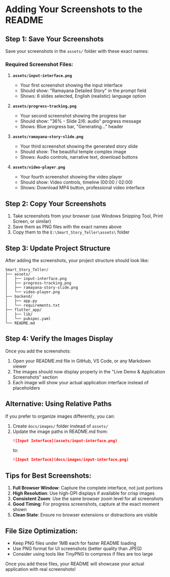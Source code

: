 # Adding Your Screenshots to the README

## Step 1: Save Your Screenshots

Save your screenshots in the `assets/` folder with these exact names:

### Required Screenshot Files:

1. **`assets/input-interface.png`**
   - Your first screenshot showing the input interface
   - Should show: "Ramayana Detailed Story" in the prompt field
   - Shows: 6 slides selected, English (realistic) language option

2. **`assets/progress-tracking.png`**
   - Your second screenshot showing the progress bar
   - Should show: "36% - Slide 2/6: audio" progress message
   - Shows: Blue progress bar, "Generating..." header

3. **`assets/ramayana-story-slide.png`**
   - Your third screenshot showing the generated story slide
   - Should show: The beautiful temple complex image
   - Shows: Audio controls, narrative text, download buttons

4. **`assets/video-player.png`**
   - Your fourth screenshot showing the video player
   - Should show: Video controls, timeline (00:00 / 02:00)
   - Shows: Download MP4 button, professional video interface

## Step 2: Copy Your Screenshots

1. Take screenshots from your browser (use Windows Snipping Tool, Print Screen, or similar)
2. Save them as PNG files with the exact names above
3. Copy them to the `E:\Smart_Story_Teller\assets\` folder

## Step 3: Update Project Structure

After adding the screenshots, your project structure should look like:

```
Smart_Story_Teller/
├── assets/
│   ├── input-interface.png
│   ├── progress-tracking.png
│   ├── ramayana-story-slide.png
│   └── video-player.png
├── backend/
│   ├── app.py
│   └── requirements.txt
├── flutter_app/
│   ├── lib/
│   └── pubspec.yaml
└── README.md
```

## Step 4: Verify the Images Display

Once you add the screenshots:

1. Open your README.md file in GitHub, VS Code, or any Markdown viewer
2. The images should now display properly in the "Live Demo & Application Screenshots" section
3. Each image will show your actual application interface instead of placeholders

## Alternative: Using Relative Paths

If you prefer to organize images differently, you can:

1. Create `docs/images/` folder instead of `assets/`
2. Update the image paths in README.md from:
   ```markdown
   ![Input Interface](assets/input-interface.png)
   ```
   to:
   ```markdown
   ![Input Interface](docs/images/input-interface.png)
   ```

## Tips for Best Screenshots:

1. **Full Browser Window**: Capture the complete interface, not just portions
2. **High Resolution**: Use high-DPI displays if available for crisp images
3. **Consistent Zoom**: Use the same browser zoom level for all screenshots
4. **Good Timing**: For progress screenshots, capture at the exact moment shown
5. **Clean State**: Ensure no browser extensions or distractions are visible

## File Size Optimization:

- Keep PNG files under 1MB each for faster README loading
- Use PNG format for UI screenshots (better quality than JPEG)
- Consider using tools like TinyPNG to compress if files are too large

Once you add these files, your README will showcase your actual application with real screenshots!
